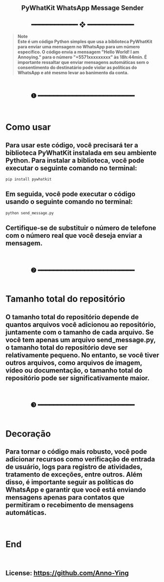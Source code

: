 <h2 align="center"> PyWhatKit WhatsApp Message Sender <br>
<h2 align="center"> ━━━━━━━━━━━━  ❖  ━━━━━━━━━━━━ </h2> 

> **Note**<br>
> **Este é um código Python simples que usa a biblioteca PyWhatKit para enviar uma mensagem no WhatsApp para um número específico. O código envia a mensagem "Hello World! I am Annoying." para o número "+5571xxxxxxxxx" às 18h:44min. É importante ressaltar que enviar mensagens automáticas sem o consentimento do destinatário pode violar as políticas do WhatsApp e até mesmo levar ao banimento da conta.**

<h2 align="center"> <br>❶ ━━━━━━━━━━━━━━━━━━━━━━━━━</h2> <br>

# Como usar
## Para usar este código, você precisará ter a biblioteca PyWhatKit instalada em seu ambiente Python. Para instalar a biblioteca, você pode executar o seguinte comando no terminal:


```
pip install pywhatkit
```

## Em seguida, você pode executar o código usando o seguinte comando no terminal:

``` 
python send_message.py
```

## Certifique-se de substituir o número de telefone com o número real que você deseja enviar a mensagem.

<br>

<h2 align="center"> ❷ ━━━━━━━━━━━━━━━━━━━━━━━━━<br> <br>

# Tamanho total do repositório
## O tamanho total do repositório depende de quantos arquivos você adicionou ao repositório, juntamente com o tamanho de cada arquivo. Se você tem apenas um arquivo send_message.py, o tamanho total do repositório deve ser relativamente pequeno. No entanto, se você tiver outros arquivos, como arquivos de imagem, vídeo ou documentação, o tamanho total do repositório pode ser significativamente maior.

<br>
<h2 align="center"> ❸ ━━━━━━━━━━━━━━━━━━━━━━━━━<br> <br>

# Decoração
## Para tornar o código mais robusto, você pode adicionar recursos como verificação de entrada de usuário, logs para registro de atividades, tratamento de exceções, entre outros. Além disso, é importante seguir as políticas do WhatsApp e garantir que você está enviando mensagens apenas para contatos que permitiram o recebimento de mensagens automáticas.

<br>

# End

<br>

## License: **https://github.com/Anno-Ying**
